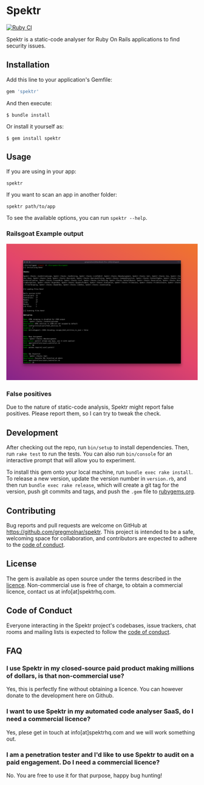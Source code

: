 # Spektr

[![Ruby CI](https://github.com/gregmolnar/spektr/actions/workflows/ci.yaml/badge.svg?branch=master)](https://github.com/gregmolnar/spektr/actions/workflows/ci.yaml)

Spektr is a static-code analyser for Ruby On Rails applications to find security issues.

## Installation

Add this line to your application's Gemfile:

```ruby
gem 'spektr'
```

And then execute:

    $ bundle install

Or install it yourself as:

    $ gem install spektr

## Usage

If you are using in your app:

```
spektr
```

If you want to scan an app in another folder:

```
spektr path/to/app
```

To see the available options, you can run `spektr --help`.


### Railsgoat Example output

![Railgoat example](https://github.com/gregmolnar/spektr/blob/master/railsgoat-example.png)

### False positives

Due to the nature of static-code analysis, Spektr might report false positives. Please report them, so I can try
to tweak the check.


## Development

After checking out the repo, run `bin/setup` to install dependencies. Then, run `rake test` to run the tests. You can also run `bin/console` for an interactive prompt that will allow you to experiment.

To install this gem onto your local machine, run `bundle exec rake install`. To release a new version, update the version number in `version.rb`, and then run `bundle exec rake release`, which will create a git tag for the version, push git commits and tags, and push the `.gem` file to [rubygems.org](https://rubygems.org).

## Contributing

Bug reports and pull requests are welcome on GitHub at https://github.com/gregmolnar/spektr. This project is intended to be a safe, welcoming space for collaboration, and contributors are expected to adhere to the [code of conduct](https://github.com/gregmolnar/spektr/blob/master/CODE_OF_CONDUCT.md).


## License

The gem is available as open source under the terms described in the [licence](https://github.com/gregmolnar/spektr/blob/master/licence.txt). Non-commercial use is free of charge, to obtain a commercial licence, contact us at info[at]spektrhq.com.


## Code of Conduct

Everyone interacting in the Spektr project's codebases, issue trackers, chat rooms and mailing lists is expected to follow the [code of conduct](https://github.com/gregmolnar/spektr/blob/master/CODE_OF_CONDUCT.md).

## FAQ

### I use Spektr in my closed-source paid product making millions of dollars, is that non-commercial use?

Yes, this is perfectly fine without obtaining a licence. You can however donate to the development here on Github.

### I want to use Spektr in my automated code analyser SaaS, do I need a commercial licence?

Yes, plese get in touch at info[at]spektrhq.com and we will work something out.

### I am a penetration tester and I'd like to use Spektr to audit on a paid engagement. Do I need a commercial licence?

No. You are free to use it for that purpose, happy bug hunting!
